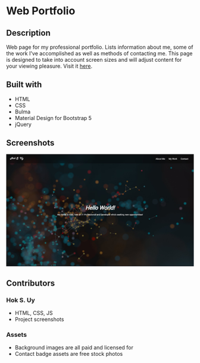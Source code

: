 # Web Portfolio

## Description
Web page for my professional portfolio. Lists information about me, some of the work I've accomplished as well as methods of contacting me. This page is designed to take into account screen sizes and will adjust content for your viewing pleasure. Visit it [here](https://hsengu.github.io/my-web-portfolio).

## Built with
- HTML
- CSS
- Bulma
- Material Design for Bootstrap 5
- jQuery

## Screenshots
![Screenshot](/Screenshots/screenshot.jpg)
## Contributors
### Hok S. Uy
- HTML, CSS, JS
- Project screenshots

### Assets
- Background images are all paid and licensed for
- Contact badge assets are free stock photos